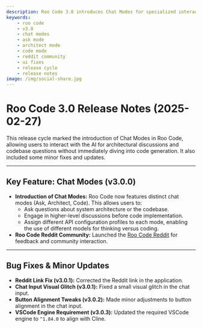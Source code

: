 ```yaml
---
description: Roo Code 3.0 introduces Chat Modes for specialized interactions, launches Reddit community, and includes various UI fixes and compatibility updates.
keywords:
    - roo code
    - v3.0
    - chat modes
    - ask mode
    - architect mode
    - code mode
    - reddit community
    - ui fixes
    - release cycle
    - release notes
image: /img/social-share.jpg
---
```


# Roo Code 3.0 Release Notes (2025-02-27)

This release cycle marked the introduction of Chat Modes in Roo Code, allowing users to interact with the AI for architectural discussions and codebase questions without immediately diving into code generation. It also included some minor fixes and updates.

---

## Key Feature: Chat Modes (v3.0.0)

- **Introduction of Chat Modes:** Roo Code now features distinct chat modes (Ask, Architect, Code). This allows users to:
    - Ask questions about system architecture or the codebase.
    - Engage in higher-level discussions before code implementation.
    - Assign different API configuration profiles to each mode, enabling the use of different models for thinking versus coding.
- **Roo Code Reddit Community:** Launched the [Roo Code Reddit](https://www.reddit.com/r/RooCode) for feedback and community interaction.

---

## Bug Fixes & Minor Updates

- **Reddit Link Fix (v3.0.1):** Corrected the Reddit link in the application.
- **Chat Input Visual Glitch (v3.0.1):** Fixed a small visual glitch in the chat input.
- **Button Alignment Tweaks (v3.0.2):** Made minor adjustments to button alignment in the chat input.
- **VSCode Engine Requirement (v3.0.3):** Updated the required VSCode engine to `^1.84.0` to align with Cline.
